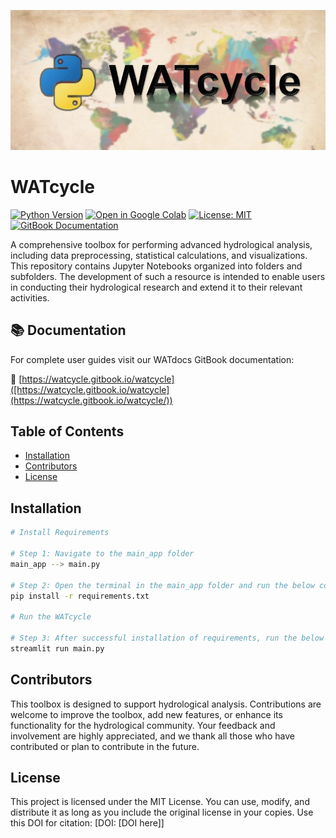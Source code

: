 ![Image: Python Logo](https://github.com/ronikianji/WATcycle/blob/5d731b06376360baad7d824a21a7ce91fd338602/assets/Cover%20Image.jpg)
# WATcycle

[![Python Version](https://img.shields.io/badge/python-3.8-blue)](https://www.python.org/downloads/release/python-380/)
[![Open in Google Colab](https://colab.research.google.com/assets/colab-badge.svg)](https://colab.research.google.com/github/ronikianji/WATcycle)
[![License: MIT](https://img.shields.io/badge/License-MIT-yellow.svg)](https://github.com/ronikianji/WATcycle/blob/1338c4fb71dde76a90d6fe632918d0dcc35b1b5c/LICENSE)
[![GitBook Documentation](https://img.shields.io/badge/📖_Documentation-GitBook-3884FF)]([https://watcycle.gitbook.io/watcycle](https://watcycle.gitbook.io/watcycle/))

A comprehensive toolbox for performing advanced hydrological analysis, including data preprocessing, statistical calculations, and visualizations. 
This repository contains Jupyter Notebooks organized into folders and subfolders. The development of such a resource is intended to enable users in conducting their hydrological research and extend it to their relevant activities.

## 📚 Documentation
For complete user guides visit our WATdocs GitBook documentation:

🔗 [https://watcycle.gitbook.io/watcycle]([https://watcycle.gitbook.io/watcycle](https://watcycle.gitbook.io/watcycle/))
## Table of Contents
- [Installation](#installation)
- [Contributors](#contributors)
- [License](#license)

## Installation
```bash
# Install Requirements

# Step 1: Navigate to the main_app folder
main_app --> main.py

# Step 2: Open the terminal in the main_app folder and run the below command
pip install -r requirements.txt

# Run the WATcycle

# Step 3: After successful installation of requirements, run the below command
streamlit run main.py
```
## Contributors
This toolbox is designed to support hydrological analysis. Contributions are welcome to improve the toolbox, add new features, or enhance its functionality for the hydrological community. 
Your feedback and involvement are highly appreciated, and we thank all those who have contributed or plan to contribute in the future.

## License
This project is licensed under the MIT License. You can use, modify, and distribute it as long as you include the original license in your copies. 
Use this DOI for citation: [DOI: [DOI here]]
